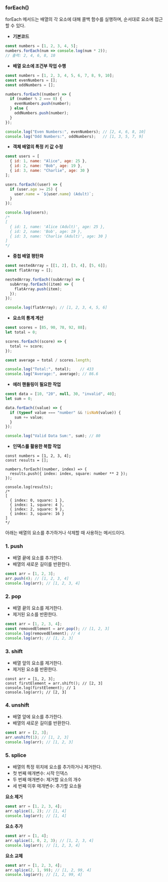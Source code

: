 ### forEach()
forEach 메서드는 배열의 각 요소에 대해 콜백 함수를 실행하며, 순서대로 요소에 접근할 수 있다.

- **기본코드**
```js
const numbers = [1, 2, 3, 4, 5];
numbers.forEach(num => console.log(num * 2));
// 출력: 2, 4, 6, 8, 10

```
- **배열 요소에 조건부 작업 수행**
```js
const numbers = [1, 2, 3, 4, 5, 6, 7, 8, 9, 10];
const evenNumbers = [];
const oddNumbers = [];

numbers.forEach((number) => {
  if (number % 2 === 0) {
    evenNumbers.push(number);
  } else {
    oddNumbers.push(number);
  }
});

console.log("Even Numbers:", evenNumbers); // [2, 4, 6, 8, 10]
console.log("Odd Numbers:", oddNumbers);   // [1, 3, 5, 7, 9]

```
- **객체 배열의 특정 키 값 수정**
```js
const users = [
  { id: 1, name: "Alice", age: 25 },
  { id: 2, name: "Bob", age: 19 },
  { id: 3, name: "Charlie", age: 30 }
];

users.forEach((user) => {
  if (user.age >= 25) {
    user.name = `${user.name} (Adult)`;
  }
});

console.log(users);
/* 
[
  { id: 1, name: 'Alice (Adult)', age: 25 },
  { id: 2, name: 'Bob', age: 19 },
  { id: 3, name: 'Charlie (Adult)', age: 30 }
]
*/

```
- **중첩 배열 평탄화**
```js
const nestedArray = [[1, 2], [3, 4], [5, 6]];
const flatArray = [];

nestedArray.forEach((subArray) => {
  subArray.forEach((item) => {
    flatArray.push(item);
  });
});

console.log(flatArray); // [1, 2, 3, 4, 5, 6]

```
- **요소의 통계 계산**
```js
const scores = [85, 90, 78, 92, 88];
let total = 0;

scores.forEach((score) => {
  total += score;
});

const average = total / scores.length;

console.log("Total:", total);    // 433
console.log("Average:", average); // 86.6

```
- **에러 핸들링이 필요한 작업**
```js
const data = [10, "20", null, 30, "invalid", 40];
let sum = 0;

data.forEach((value) => {
  if (typeof value === "number" && !isNaN(value)) {
    sum += value;
  }
});

console.log("Valid Data Sum:", sum); // 80

```
- **인덱스를 활용한 복합 작업**
```
const numbers = [1, 2, 3, 4];
const results = [];

numbers.forEach((number, index) => {
  results.push({ index: index, square: number ** 2 });
});

console.log(results);
/* 
[
  { index: 0, square: 1 },
  { index: 1, square: 4 },
  { index: 2, square: 9 },
  { index: 3, square: 16 }
]
*/

```

아래는 배열의 요소를 추가하거나 삭제할 때 사용하는 메서드이다.

### 1. push
- 배열 끝에 요소를 추가한다.
- 배열의 새로운 길이를 반환한다.

```js
const arr = [1, 2, 3];
arr.push(4); // [1, 2, 3, 4]
console.log(arr); // [1, 2, 3, 4]
```
### 2. pop
- 배열 끝의 요소를 제거한다.
- 제거된 요소를 반환한다.

```js
const arr = [1, 2, 3, 4];
const removedElement = arr.pop(); // [1, 2, 3]
console.log(removedElement); // 4
console.log(arr); // [1, 2, 3]
```
### 3. shift
- 배열 앞의 요소를 제거한다.
- 제거된 요소를 반환한다.

```
const arr = [1, 2, 3];
const firstElement = arr.shift(); // [2, 3]
console.log(firstElement); // 1
console.log(arr); // [2, 3]
```
### 4. unshift
- 배열 앞에 요소를 추가한다.
- 배열의 새로운 길이를 반환한다.

```js
const arr = [2, 3];
arr.unshift(1); // [1, 2, 3]
console.log(arr); // [1, 2, 3]
```
### 5. splice
- 배열의 특정 위치에 요소를 추가하거나 제거한다.
- 첫 번째 매개변수: 시작 인덱스
- 두 번째 매개변수: 제거할 요소의 개수
- 세 번째 이후 매개변수: 추가할 요소들

**요소 제거**
```js
const arr = [1, 2, 3, 4];
arr.splice(1, 2); // [1, 4]
console.log(arr); // [1, 4]
```
**요소 추가**
```js
const arr = [1, 4];
arr.splice(1, 0, 2, 3); // [1, 2, 3, 4]
console.log(arr); // [1, 2, 3, 4]
```
**요소 교체**
```js
const arr = [1, 2, 3, 4];
arr.splice(2, 1, 99); // [1, 2, 99, 4]
console.log(arr); // [1, 2, 99, 4]

```
